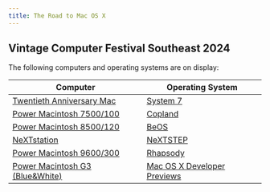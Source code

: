 ```yaml
---
title: The Road to Mac OS X
---
```


## Vintage Computer Festival Southeast 2024

The following computers and operating systems are on display:

<table>
  <thead>
    <tr>
      <th>Computer</th>
      <th>Operating System</th>
    </tr>
  </thead>
  <tbody>
    <tr>
      <td><a href="./tam.html">Twentieth Anniversary Mac</a></td>
      <td><a href="./system7.html">System 7</a></td>
    </tr>
    <tr>
      <td><a href="./power-mac-7500-100.html">Power Macintosh 7500/100</a></td>
      <td><a href="./copland.html">Copland</a></td>
    </tr>
    <tr>
      <td><a href="./power-mac-8500-120.html">Power Macintosh 8500/120</a></td>
      <td><a href="./beos.html">BeOS</a></td>
    </tr>
    <tr>
      <td><a href="./nextstation.html">NeXTstation</a></td>
      <td><a href="./nextstep.html">NeXTSTEP</a></td>
    </tr>
    <tr>
      <td><a href="./power-mac-9600-300.html">Power Macintosh 9600/300</a></td>
      <td><a href="./rhapsody.html">Rhapsody</a></td>
    </tr>
    <tr>
      <td><a href="./power-mac-g3-tower-bw.html">Power Macintosh G3 (Blue&White)</a></td>
      <td><a href="./mac-os-x-developer-previews.html">Mac OS X Developer Previews</a></td>
    </tr>
  </tbody>
</table>
